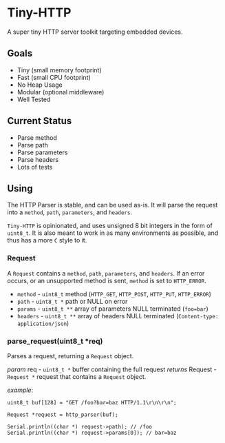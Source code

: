 # Tiny-HTTP

A super tiny HTTP server toolkit targeting embedded devices.

## Goals

* Tiny (small memory footprint)
* Fast (small CPU footprint)
* No Heap Usage
* Modular (optional middleware)
* Well Tested

## Current Status

* Parse method
* Parse path
* Parse parameters
* Parse headers
* Lots of tests

## Using

The HTTP Parser is stable, and can be used as-is.  It will parse the request
into a `method`, `path`, `parameters`, and `headers`.

`Tiny-HTTP` is opinionated, and uses unsigned 8 bit integers in the form of
`uint8_t`.  It is also meant to work in as many environments as possible, and
thus has a more `C` style to it.
### Request

A `Request` contains a `method`, `path`, `parameters`, and `headers`.  If an
error occurs, or an unsupported method is sent, `method` is set to `HTTP_ERROR`.

* `method` - `uint8_t` method (`HTTP_GET`, `HTTP_POST`, `HTTP_PUT`, `HTTP_ERROR`)
* `path` - `uint8_t *` path or NULL on error
* `params` - `uint8_t **` array of parameters NULL terminated (`foo=bar`)
* `headers` - `uint8_t **` array of headers NULL terminated (`Content-type: application/json`)


### parse_request(uint8_t \*req)

Parses a request, returning a `Request` object.

_param_ req - `uint8_t *` buffer containing the full request
_returns_ Request - `Request *` request that contains a `Request` object.

_example_:

```
uint8_t buf[128] = "GET /foo?bar=baz HTTP/1.1\r\n\r\n";

Request *request = http_parser(buf);

Serial.println((char *) request->path); // /foo
Serial.println((char *) request->params[0]); // bar=baz
```

